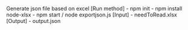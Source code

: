 Generate json file based on excel
[Run method]  - npm init
              - npm install node-xlsx
              - npm start / node exportjson.js
[Input] - needToRead.xlsx
[Output] - output.json
